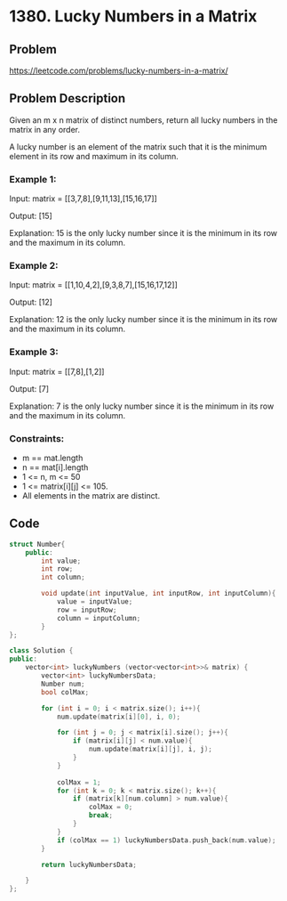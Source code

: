 # 1380. Lucky Numbers in a Matrix #

## Problem

https://leetcode.com/problems/lucky-numbers-in-a-matrix/

## Problem Description

Given an m x n matrix of distinct numbers, return all lucky numbers in the matrix in any order.

A lucky number is an element of the matrix such that it is the minimum element in its row and maximum in its column.

### Example 1:
Input: matrix = [[3,7,8],[9,11,13],[15,16,17]]  

Output: [15]  

Explanation: 15 is the only lucky number since it is the minimum in its row and the maximum in its column.  

### Example 2:

Input: matrix = [[1,10,4,2],[9,3,8,7],[15,16,17,12]]  

Output: [12]  

Explanation: 12 is the only lucky number since it is the minimum in its row and the maximum in its column.  

### Example 3:  

Input: matrix = [[7,8],[1,2]]  

Output: [7]  

Explanation: 7 is the only lucky number since it is the minimum in its row and the maximum in its column.  

### Constraints:  

* m == mat.length
* n == mat[i].length
* 1 <= n, m <= 50
* 1 <= matrix[i][j] <= 105.
* All elements in the matrix are distinct.

## Code
```cpp
struct Number{
    public:
        int value;
        int row;
        int column;

        void update(int inputValue, int inputRow, int inputColumn){
            value = inputValue;
            row = inputRow;
            column = inputColumn;
        }
};

class Solution {
public:
    vector<int> luckyNumbers (vector<vector<int>>& matrix) {
        vector<int> luckyNumbersData;
        Number num;
        bool colMax;

        for (int i = 0; i < matrix.size(); i++){
            num.update(matrix[i][0], i, 0);

            for (int j = 0; j < matrix[i].size(); j++){
                if (matrix[i][j] < num.value){
                    num.update(matrix[i][j], i, j);
                }
            }
            
            colMax = 1;
            for (int k = 0; k < matrix.size(); k++){
                if (matrix[k][num.column] > num.value){
                    colMax = 0;
                    break;
                }
            }
            if (colMax == 1) luckyNumbersData.push_back(num.value);
        }

        return luckyNumbersData;

    }
};

```
